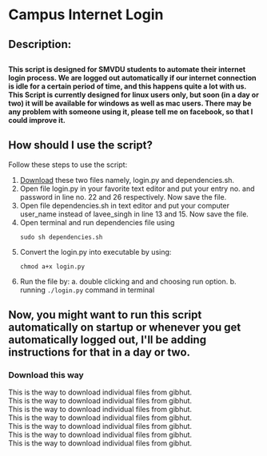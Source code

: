 <h1>Campus Internet Login</h1>
<h2>Description: <h2>
<h4>This script is designed for SMVDU students to automate their internet login process. We are logged out automatically if our internet connection is idle for a certain period of time, and this happens quite a lot with us. This Script is currently designed for linux users only, but soon (in a day or two) it will be available for windows as well as mac users. There may be any problem with someone using it, please tell me on facebook, so that I could improve it. </h4>

<h2>How should I use the script?</h2>

Follow these steps to use the script:

1. <a href="#Download-this-way">Download</a> these two files namely, login.py and dependencies.sh. 
2. Open file login.py in your favorite text editor and put your entry no. and password in line no. 22 and 26 respectively. Now save the file.
3. Open file dependencies.sh in text editor and put your computer user_name instead of lavee_singh in line 13 and 15. Now save the file.
4. Open terminal and run dependencies file using 
	```
	sudo sh dependencies.sh
	```
5. Convert the login.py into executable by using:
	```
	chmod a+x login.py
	```
6. Run the file by:
		a. double clicking and and choosing run option.
		b. running ```./login.py``` command in terminal


<h2>Now, you might want to run this script automatically on startup or whenever you get automatically logged out, I'll be adding instructions for that in a day or two.</h2>
<h3 > Download this way </h3>
This is the way to download individual files from gibhut.<br>This is the way to download individual files from gibhut.<br>
This is the way to download individual files from gibhut.<br>
This is the way to download individual files from gibhut.<br>
This is the way to download individual files from gibhut.<br>
This is the way to download individual files from gibhut.<br>
This is the way to download individual files from gibhut.<br>